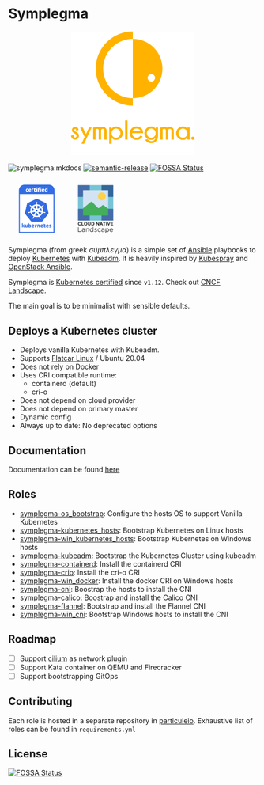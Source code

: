 # Symplegma

<p align="center">
  <img src="images/logo.png">
</p>

![symplegma:mkdocs](https://github.com/clusterfrak-dynamics/symplegma/workflows/symplegma:mkdocs/badge.svg)
[![semantic-release](https://img.shields.io/badge/%20%20%F0%9F%93%A6%F0%9F%9A%80-semantic--release-e10079.svg)](https://github.com/semantic-release/semantic-release)
[![FOSSA Status](https://app.fossa.io/api/projects/git%2Bgithub.com%2Fclusterfrak-dynamics%2Fsymplegma.svg?type=shield)](https://app.fossa.io/projects/git%2Bgithub.com%2Fclusterfrak-dynamics%2Fsymplegma?ref=badge_shield)

<p align="left">
<a href="https://github.com/cncf/k8s-conformance"><img src="https://github.com/cncf/artwork/raw/master/projects/kubernetes/certified-kubernetes/versionless/color/certified-kubernetes-color.png" alt="Certified Kubernetes" title="Certified Kubernetes" width=75 style="vertical-align:middle;margin:10px 20px" /></a>
<a href="https://landscape.cncf.io/format=card-mode&organization=particule&selected=symplegma"><img src="https://github.com/cncf/artwork/raw/master/other/cncf-landscape/stacked/color/cncf-landscape-stacked-color.png" alt="Certified Kubernetes" title="Certified Kubernetes" width=75 style="vertical-align:middle;margin:10px 20px" /></a>
</p>

Symplegma (from greek *σύμπλεγμα*) is a simple set of [Ansible](https://www.ansible.com/) playbooks to deploy [Kubernetes](https://kubernetes.io/) with [Kubeadm](https://kubernetes.io/docs/setup/independent/high-availability/). It is heavily inspired by [Kubespray](https://github.com/kubernetes-incubator/kubespray) and [OpenStack Ansible](https://docs.openstack.org/openstack-ansible/latest/).

Symplegma is [Kubernetes certified](https://github.com/cncf/k8s-conformance/tree/master/v1.20/symplegma) since `v1.12`. Check out [CNCF Landscape](https://landscape.cncf.io/).

The main goal is to be minimalist with sensible defaults.

## Deploys a Kubernetes cluster

- Deploys vanilla Kubernetes with Kubeadm.
- Supports [Flatcar Linux](https://www.flatcar-linux.org/) / Ubuntu 20.04
- Does not rely on Docker
- Uses CRI compatible runtime:
    - containerd (default)
    - cri-o
- Does not depend on cloud provider
- Does not depend on primary master
- Dynamic config
- Always up to date: No deprecated options

## Documentation

Documentation can be found [here](https://particuleio.github.io/symplegma/)

## Roles

- [symplegma-os_bootstrap][role-os_bootstrap]: Configure the hosts OS to support Vanilla Kubernetes
- [symplegma-kubernetes_hosts][role-kubernetes_hosts]: Bootstrap Kubernetes on Linux hosts
- [symplegma-win_kubernetes_hosts][role-symplegma-win_kubernetes_hosts]: Bootstrap Kubernetes on Windows hosts
- [symplegma-kubeadm][role-symplegma-kubeadm]: Bootstrap the Kubernetes Cluster using kubeadm
- [symplegma-containerd][role-symplegma-containerd]: Install the containerd CRI
- [symplegma-crio][role-symplegma-crio]: Install the cri-o CRI
- [symplegma-win_docker][role-symplegma-win_docker]: Install the docker CRI on Windows hosts
- [symplegma-cni][role-symplegma-cni]: Boostrap the hosts to install the CNI
- [symplegma-calico][role-symplegma-calico]: Boostrap and install the Calico CNI
- [symplegma-flannel][role-symplegma-flannel]: Bootstrap and install the Flannel CNI
- [symplegma-win_cni][role-symplegma-win_cni]: Bootstrap Windows hosts to install the CNI

[role-os_bootstrap]: https://github.com/particuleio/symplegma-os_bootstrap.git
[role-kubernetes_hosts]: https://github.com/particuleio/symplegma-kubernetes_hosts
[role-symplegma-kubeadm]: https://github.com/particuleio/symplegma-kubeadm
[role-symplegma-containerd]: https://github.com/particuleio/symplegma-containerd
[role-symplegma-crio]: https://github.com/particuleio/symplegma-crio
[role-symplegma-cni]: https://github.com/particuleio/symplegma-cni
[role-symplegma-calico]: https://github.com/particuleio/symplegma-calico
[role-symplegma-flannel]: https://github.com/particuleio/symplegma-flannel
[role-symplegma-win_cni]: https://github.com/particuleio/symplegma-win_cni
[role-symplegma-win_kubernetes_hosts]: https://github.com/particuleio/symplegma-win_kubernetes_hosts
[role-symplegma-win_docker]: https://github.com/particuleio/symplegma-win_docker

## Roadmap

- [ ] Support [cilium](https://github.com/cilium/cilium) as network plugin
- [ ] Support Kata container on QEMU and Firecracker
- [ ] Support bootstrapping GitOps

## Contributing

Each role is hosted in a separate repository in [particuleio](https://github.com/particuleio). Exhaustive list of roles can be found in `requirements.yml`

## License
[![FOSSA Status](https://app.fossa.io/api/projects/git%2Bgithub.com%2Fclusterfrak-dynamics%2Fsymplegma.svg?type=large)](https://app.fossa.io/projects/git%2Bgithub.com%2Fclusterfrak-dynamics%2Fsymplegma?ref=badge_large)
